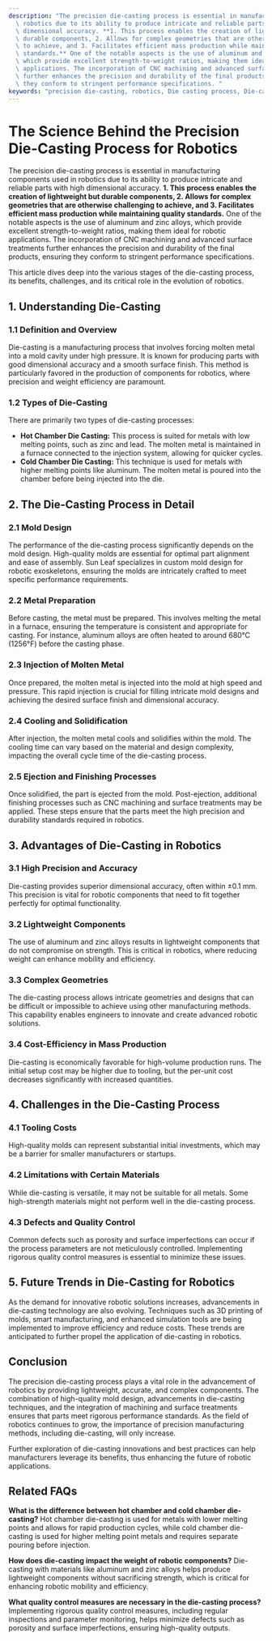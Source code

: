 ```yaml
---
description: "The precision die-casting process is essential in manufacturing components used in\
  \ robotics due to its ability to produce intricate and reliable parts with high\
  \ dimensional accuracy. **1. This process enables the creation of lightweight but\
  \ durable components, 2. Allows for complex geometries that are otherwise challenging\
  \ to achieve, and 3. Facilitates efficient mass production while maintaining quality\
  \ standards.** One of the notable aspects is the use of aluminum and zinc alloys,\
  \ which provide excellent strength-to-weight ratios, making them ideal for robotic\
  \ applications. The incorporation of CNC machining and advanced surface treatments\
  \ further enhances the precision and durability of the final products, ensuring\
  \ they conform to stringent performance specifications. "
keywords: "precision die-casting, robotics, Die casting process, Die-cast aluminum"
---
```

# The Science Behind the Precision Die-Casting Process for Robotics

The precision die-casting process is essential in manufacturing components used in robotics due to its ability to produce intricate and reliable parts with high dimensional accuracy. **1. This process enables the creation of lightweight but durable components, 2. Allows for complex geometries that are otherwise challenging to achieve, and 3. Facilitates efficient mass production while maintaining quality standards.** One of the notable aspects is the use of aluminum and zinc alloys, which provide excellent strength-to-weight ratios, making them ideal for robotic applications. The incorporation of CNC machining and advanced surface treatments further enhances the precision and durability of the final products, ensuring they conform to stringent performance specifications. 

This article dives deep into the various stages of the die-casting process, its benefits, challenges, and its critical role in the evolution of robotics.

## **1. Understanding Die-Casting**

### **1.1 Definition and Overview**
Die-casting is a manufacturing process that involves forcing molten metal into a mold cavity under high pressure. It is known for producing parts with good dimensional accuracy and a smooth surface finish. This method is particularly favored in the production of components for robotics, where precision and weight efficiency are paramount.

### **1.2 Types of Die-Casting**
There are primarily two types of die-casting processes:
- **Hot Chamber Die Casting:** This process is suited for metals with low melting points, such as zinc and lead. The molten metal is maintained in a furnace connected to the injection system, allowing for quicker cycles.
- **Cold Chamber Die Casting:** This technique is used for metals with higher melting points like aluminum. The molten metal is poured into the chamber before being injected into the die.

## **2. The Die-Casting Process in Detail**

### **2.1 Mold Design**
The performance of the die-casting process significantly depends on the mold design. High-quality molds are essential for optimal part alignment and ease of assembly. Sun Leaf specializes in custom mold design for robotic exoskeletons, ensuring the molds are intricately crafted to meet specific performance requirements.

### **2.2 Metal Preparation**
Before casting, the metal must be prepared. This involves melting the metal in a furnace, ensuring the temperature is consistent and appropriate for casting. For instance, aluminum alloys are often heated to around 680°C (1256°F) before the casting phase.

### **2.3 Injection of Molten Metal**
Once prepared, the molten metal is injected into the mold at high speed and pressure. This rapid injection is crucial for filling intricate mold designs and achieving the desired surface finish and dimensional accuracy.

### **2.4 Cooling and Solidification**
After injection, the molten metal cools and solidifies within the mold. The cooling time can vary based on the material and design complexity, impacting the overall cycle time of the die-casting process.

### **2.5 Ejection and Finishing Processes**
Once solidified, the part is ejected from the mold. Post-ejection, additional finishing processes such as CNC machining and surface treatments may be applied. These steps ensure that the parts meet the high precision and durability standards required in robotics.

## **3. Advantages of Die-Casting in Robotics**

### **3.1 High Precision and Accuracy**
Die-casting provides superior dimensional accuracy, often within ±0.1 mm. This precision is vital for robotic components that need to fit together perfectly for optimal functionality.

### **3.2 Lightweight Components**
The use of aluminum and zinc alloys results in lightweight components that do not compromise on strength. This is critical in robotics, where reducing weight can enhance mobility and efficiency.

### **3.3 Complex Geometries**
The die-casting process allows intricate geometries and designs that can be difficult or impossible to achieve using other manufacturing methods. This capability enables engineers to innovate and create advanced robotic solutions.

### **3.4 Cost-Efficiency in Mass Production**
Die-casting is economically favorable for high-volume production runs. The initial setup cost may be higher due to tooling, but the per-unit cost decreases significantly with increased quantities.

## **4. Challenges in the Die-Casting Process**

### **4.1 Tooling Costs**
High-quality molds can represent substantial initial investments, which may be a barrier for smaller manufacturers or startups.

### **4.2 Limitations with Certain Materials**
While die-casting is versatile, it may not be suitable for all metals. Some high-strength materials might not perform well in the die-casting process.

### **4.3 Defects and Quality Control**
Common defects such as porosity and surface imperfections can occur if the process parameters are not meticulously controlled. Implementing rigorous quality control measures is essential to minimize these issues.

## **5. Future Trends in Die-Casting for Robotics**

As the demand for innovative robotic solutions increases, advancements in die-casting technology are also evolving. Techniques such as 3D printing of molds, smart manufacturing, and enhanced simulation tools are being implemented to improve efficiency and reduce costs. These trends are anticipated to further propel the application of die-casting in robotics.

## **Conclusion**
The precision die-casting process plays a vital role in the advancement of robotics by providing lightweight, accurate, and complex components. The combination of high-quality mold design, advancements in die-casting techniques, and the integration of machining and surface treatments ensures that parts meet rigorous performance standards. As the field of robotics continues to grow, the importance of precision manufacturing methods, including die-casting, will only increase.

Further exploration of die-casting innovations and best practices can help manufacturers leverage its benefits, thus enhancing the future of robotic applications.

## **Related FAQs**

**What is the difference between hot chamber and cold chamber die-casting?**
Hot chamber die-casting is used for metals with lower melting points and allows for rapid production cycles, while cold chamber die-casting is used for higher melting point metals and requires separate pouring before injection.

**How does die-casting impact the weight of robotic components?**
Die-casting with materials like aluminum and zinc alloys helps produce lightweight components without sacrificing strength, which is critical for enhancing robotic mobility and efficiency.

**What quality control measures are necessary in the die-casting process?**
Implementing rigorous quality control measures, including regular inspections and parameter monitoring, helps minimize defects such as porosity and surface imperfections, ensuring high-quality outputs.
